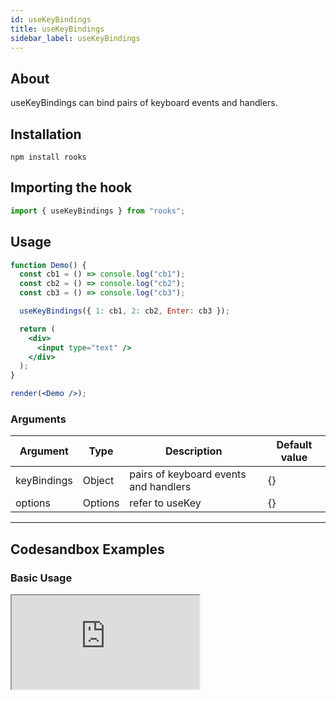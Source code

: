 ```yaml
---
id: useKeyBindings
title: useKeyBindings
sidebar_label: useKeyBindings
---
```


## About

useKeyBindings can bind pairs of keyboard events and handlers.

[//]: # "Main"

## Installation

```
npm install rooks
```

## Importing the hook

```javascript
import { useKeyBindings } from "rooks";
```

## Usage

```jsx
function Demo() {
  const cb1 = () => console.log("cb1");
  const cb2 = () => console.log("cb2");
  const cb3 = () => console.log("cb3");

  useKeyBindings({ 1: cb1, 2: cb2, Enter: cb3 });

  return (
    <div>
      <input type="text" />
    </div>
  );
}

render(<Demo />);
```

### Arguments

| Argument    | Type    | Description                           | Default value |
| ----------- | ------- | ------------------------------------- | ------------- |
| keyBindings | Object  | pairs of keyboard events and handlers | {}            |
| options     | Options | refer to useKey                       | {}            |

---

## Codesandbox Examples

### Basic Usage

<iframe
  src="https://codesandbox.io/embed/usekeybindings-97ppz?fontsize=14&hidenavigation=1&theme=dark"
  style={{
    width: "100%",
    height: 500,
    border: 0,
    borderRadius: 4,
    overflow: "hidden"
  }}
  title="useKeyBindings usage"
  allow="accelerometer; ambient-light-sensor; camera; encrypted-media; geolocation; gyroscope; hid; microphone; midi; payment; usb; vr; xr-spatial-tracking"
  sandbox="allow-forms allow-modals allow-popups allow-presentation allow-same-origin allow-scripts"
/>

---

## Join Bhargav's discord server

You can click on the floating discord icon at the bottom right of the screen and talk to us in our server.
